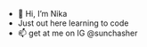- 👋 Hi, I’m Nika
- Just out here learning to code
- 📫 get at me on IG @sunchasher

<!---
anikayoka/anikayoka is a ✨ special ✨ repository because its `README.md` (this file) appears on your GitHub profile.
You can click the Preview link to take a look at your changes.
--->
